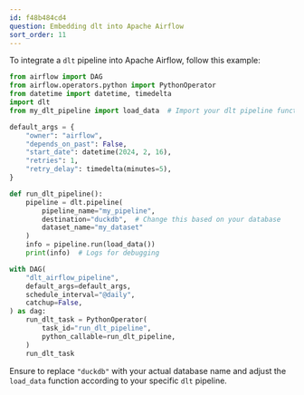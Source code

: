 ```yaml
---
id: f48b484cd4
question: Embedding dlt into Apache Airflow
sort_order: 11
---
```


To integrate a `dlt` pipeline into Apache Airflow, follow this example:

```python
from airflow import DAG
from airflow.operators.python import PythonOperator
from datetime import datetime, timedelta
import dlt
from my_dlt_pipeline import load_data  # Import your dlt pipeline function

default_args = {
    "owner": "airflow",
    "depends_on_past": False,
    "start_date": datetime(2024, 2, 16),
    "retries": 1,
    "retry_delay": timedelta(minutes=5),
}

def run_dlt_pipeline():
    pipeline = dlt.pipeline(
        pipeline_name="my_pipeline",
        destination="duckdb",  # Change this based on your database
        dataset_name="my_dataset"
    )
    info = pipeline.run(load_data())
    print(info)  # Logs for debugging

with DAG(
    "dlt_airflow_pipeline",
    default_args=default_args,
    schedule_interval="@daily",
    catchup=False,
) as dag:
    run_dlt_task = PythonOperator(
        task_id="run_dlt_pipeline",
        python_callable=run_dlt_pipeline,
    )
    run_dlt_task
```

Ensure to replace `"duckdb"` with your actual database name and adjust the `load_data` function according to your specific `dlt` pipeline.